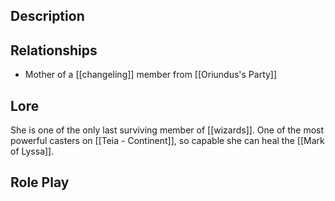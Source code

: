 ## Description
## Relationships
- Mother of a [[changeling]] member from [[Oriundus's Party]]
## Lore
She is one of the only last surviving member of [[wizards]]. One of the most powerful casters on [[Teia - Continent]], so capable she can heal the [[Mark of Lyssa]]. 
## Role Play